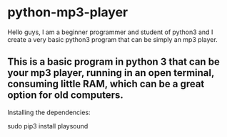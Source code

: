 # python-mp3-player

Hello guys, I am a beginner programmer and student of python3 and I create a very basic python3 program that can be simply an mp3 player.

This is a basic program in python 3 that can be your mp3 player, running in an open terminal, consuming little RAM, which can be a great option for old computers.
------------------------------------------------------------------------------------------------------------------------------

Installing the dependencies:

sudo pip3 install playsound



